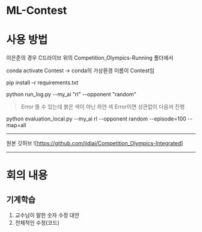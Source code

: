 # ML-Contest

# 사용 방법
이은준의 경우
C드라이브 위의 Competition_Olympics-Running 폴더에서

conda activate Contest -> conda의 가상환경 이름이 Contest임

pip install –r requirements.txt

python run_log.py --my_ai "rl" --opponent "random"

> Error 뜰 수 있는데 붉은 색이 아닌 하얀 색 Error이면 상관없이 다음꺼 진행
  
python evaluation_local.py --my_ai rl --opponent random --episode=100 --map=all

-----------
원본 깃허브 ![https://github.com/jidiai/Competition_Olympics-Integrated]

---
# 회의 내용
## 기계학습
1. 교수님이 말한 숫자 수정 대안
2. 전체적인 수정(코드)
